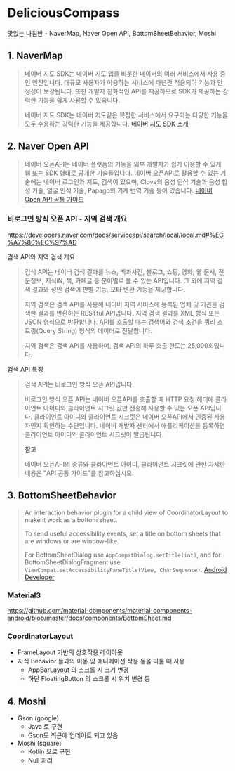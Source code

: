 # DeliciousCompass

맛있는 나침반 - NaverMap, Naver Open API, BottomSheetBehavior, Moshi

## 1. NaverMap

> 네이버 지도 SDK는 네이버 지도 앱을 비롯한 네이버의 여러 서비스에서 사용 중인 엔진입니다. 대규모 사용자가 이용하는 서비스에 다년간 적용되어 기능과 안정성이 보장됩니다.
> 또한 개발자 친화적인 API를 제공하므로 SDK가 제공하는 강력한 기능을 쉽게 사용할 수 있습니다.
>
> 네이버 지도 SDK는 네이버 지도같은 복잡한 서비스에서 요구되는 다양한 기능을 모두 수용하는 강력한 기능을 제공합니다.
> [네이버 지도 SDK 소개](https://navermaps.github.io/android-map-sdk/guide-ko/0.html)

## 2. Naver Open API

> 네이버 오픈API는 네이버 플랫폼의 기능을 외부 개발자가 쉽게 이용할 수 있게 웹 또는 SDK 형태로 공개한 기술들입니다. 네이버 오픈API로 활용할 수 있는 기술에는 네이버
> 로그인과 지도, 검색이 있으며, Clova의 음성 인식 기술과 음성 합성 기술, 얼굴 인식 기술, Papago의 기계 번역 기술 등이 있습니다.
> [네이버 Open API 공통 가이드](https://developers.naver.com/docs/common/openapiguide/)

### 비로그인 방식 오픈 API - 지역 검색 개요

https://developers.naver.com/docs/serviceapi/search/local/local.md#%EC%A7%80%EC%97%AD

검색 API와 지역 검색 개요

> 검색 API는 네이버 검색 결과를 뉴스, 백과사전, 블로그, 쇼핑, 영화, 웹 문서, 전문정보, 지식iN, 책, 카페글 등 분야별로 볼 수 있는 API입니다. 그 외에 지역
> 검색 결과와 성인 검색어 판별 기능, 오타 변환 기능을 제공합니다.
>
> 지역 검색은 검색 API를 사용해 네이버 지역 서비스에 등록된 업체 및 기관을 검색한 결과를 반환하는 RESTful API입니다. 지역 검색 결과를 XML 형식 또는 JSON
> 형식으로 반환합니다. API를 호출할 때는 검색어와 검색 조건을 쿼리 스트링(Query String) 형식의 데이터로 전달합니다.
>
> 지역 검색은 검색 API를 사용하며, 검색 API의 하루 호출 한도는 25,000회입니다.

검색 API 특징
> 검색 API는 비로그인 방식 오픈 API입니다.
>
> 비로그인 방식 오픈 API는 네이버 오픈API를 호출할 때 HTTP 요청 헤더에 클라이언트 아이디와 클라이언트 시크릿 값만 전송해 사용할 수 있는 오픈 API입니다. 클라이언트
> 아이디와 클라이언트 시크릿은 네이버 오픈API에서 인증된 사용자인지 확인하는 수단입니다. 네이버 개발자 센터에서 애플리케이션을 등록하면 클라이언트 아이디와 클라이언트 시크릿이
> 발급됩니다.
>
> **참고**
>
> 네이버 오픈API의 종류와 클라이언트 아이디, 클라이언트 시크릿에 관한 자세한 내용은 "API 공통 가이드"를 참고하십시오.

## 3. BottomSheetBehavior

> An interaction behavior plugin for a child view of CoordinatorLayout to make it work as a bottom
> sheet.
>
> To send useful accessibility events, set a title on bottom sheets that are windows or are
> window-like.
>
> For BottomSheetDialog use `AppCompatDialog.setTitle(int)`, and for
> BottomSheetDialogFragment use `ViewCompat.setAccessibilityPaneTitle(View, CharSequence)`.
> [Android Developer](https://developer.android.com/reference/com/google/android/material/bottomsheet/BottomSheetBehavior)

### Material3

https://github.com/material-components/material-components-android/blob/master/docs/components/BottomSheet.md

### CoordinatorLayout

- FrameLayout 기반의 상호작용 레이아웃
- 자식 Behavior 들과의 이동 및 애니메이션 작용 등을 다룰 때 사용
    - AppBarLayout 의 스크롤 시 크기 변경
    - 하단 FloatingButton 의 스크롤 시 위치 변경 등

## 4. Moshi

- Gson (google)
    - Java 로 구현
    - Gson도 최근에 업데이트 되고 있음
- Moshi (square)
    - Kotlin 으로 구현
    - Null 처리
